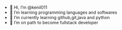 - 👋 Hi, I’m @kenil011
- 👀 I’m  learning programming languages and softwares
- 🌱 I’m currently learning github,git,java and python
- 💞️ I’m on path to become fullstack developer


<!---
kenil011/kenil011 is a ✨ special ✨ repository because its `README.md` (this file) appears on your GitHub profile.
You can click the Preview link to take a look at your changes.
--->
